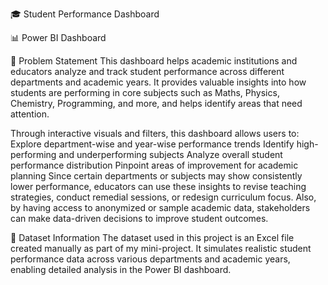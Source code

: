 🎓 Student Performance Dashboard

📊 Power BI Dashboard 

🧩 Problem Statement
This dashboard helps academic institutions and educators analyze and track student performance across different departments and academic years. It provides valuable insights into how students are performing in core subjects such as Maths, Physics, Chemistry, Programming, and more, and helps identify areas that need attention.

Through interactive visuals and filters, this dashboard allows users to:
Explore department-wise and year-wise performance trends
Identify high-performing and underperforming subjects
Analyze overall student performance distribution
Pinpoint areas of improvement for academic planning
Since certain departments or subjects may show consistently lower performance, educators can use these insights to revise teaching strategies, conduct remedial sessions, or redesign curriculum focus.
Also, by having access to anonymized or sample academic data, stakeholders can make data-driven decisions to improve student outcomes.
 
  📁 Dataset Information
The dataset used in this project is an Excel file created manually as part of my mini-project. It simulates realistic student performance data across various departments and academic years, enabling detailed analysis in the Power BI dashboard.
